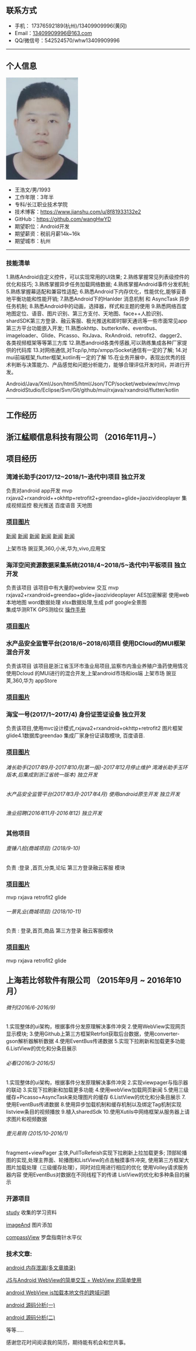 
## 联系方式

- 手机： 17376592189(杭州)/13409909996(黄冈)
- Email：13409909996@163.com
- QQ/微信号：542524570/whw13409909996

---

## 个人信息

![](https://github.com/wangHwYD/resume/blob/master/images/20181009143422.png)	


- 王浩文/男/1993   						      	
- 工作年限：3年半
- 专科/长江职业技术学院
- 技术博客：https://www.jianshu.com/u/8f81933132e2
- GitHub：https://github.com/wangHwYD
- 期望职位：Android开发
- 期望薪资：税前月薪14k~16k
- 期望城市：杭州

---

### 技能清单
1.熟练Android自定义控件，可以实现常用的UI效果;
2.熟练掌握常见列表级控件的优化和技巧;
3.熟练掌握异步任务加载网络数据;
4.熟练掌握Android事件分发机制;
5.熟练掌握幕适配和兼容性适配;
6.熟悉Android下内存优化，性能优化,能够妥善地平衡功能和性能开销;
7.熟悉Android下的Hanlder 消息机制 和 AsyncTask 异步任务机制;
8.熟悉Android中的动画，选择器，样式和主题的使用
9.熟悉网络百度地图定位、语音、图片识别、第三方支付、天地图、face++人脸识别、shardSDK第三方登录、融云客服、极光推送和即时聊天通讯等一些市面常见app第三方平台功能嵌入开发;
11.熟悉okhttp、butterknife、eventbus、imageloader、Glide、Picasso、RxJava、RxAndroid、retrofit2、dagger2、各类视频框架等等第三方库 
12.熟悉android各类传感器,可以熟练集成各种厂家提供的代码库 
13.对网络通信,对Tcp/ip,http/xmpp/Socket通信有一定的了解; 
14.对mui前端框架,flutter框架,kotlin有一定的了解 
15.在业务开展中，表现出优秀的技术判断与决策能力、产品感觉和问题分析能力，能够合理评估开发时间，并进行开发。 

Android/Java/Xml/Json/html5/html/Json/TCP/socket/webview/mvc/mvp 
AndroidStudio/Eclipse/Svn/Git/github/mui/rxjava/rxandroid/flutter/kotlin 

---
## 工作经历


## 浙江艋顺信息科技有限公司 （2016年11月~）
## 项目经历
### 湾滩长助手(2017/12~2018/1~迭代中)项目  独立开发
负责对android app开发
mvp rxjava2+rxandroid++okhttp+retrofit2+greendao+glide+jiaozivideoplayer
集成视频监控 极光推送 百度语音 天地图

### [项目图片](https://github.com/wangHwYD/resume/blob/master/images/%E6%B9%BE%E6%BB%A9%E9%95%BF%E5%8A%A9%E6%89%8B/tz.md)

[新闻](https://mp.weixin.qq.com/s/JVOgF9ulvyV0hTBeHJHsqw)
[新闻](https://mp.weixin.qq.com/s/JVOgF9ulvyV0hTBeHJHsqw)
[新闻](https://mp.weixin.qq.com/s/r1eBDb0OV2GPYpNsDLPOzw)
[新闻](https://mp.weixin.qq.com/s/pvcsHvpKOLUQfxRLhN4z8Q)
[新闻](https://mp.weixin.qq.com/s/ZEoFJFSGuL6qpu7xTLksQw)
[新闻](https://mp.weixin.qq.com/s/-JUnWR5NuU-MLJa5g6oKIw)

上架市场 豌豆荚,360,小米,华为,vivo,应用宝


### 海洋空间资源数据采集系统(2018/4~2018/5~迭代中)平板项目 独立开发
负责该项目 该项目中有大量的webview 交互
mvp rxjava2+rxandroid+greendao+glide+jiaozivideoplayer
AES加密解密 使用web本地地图 word数据处理 xlsx数据处理,生成 pdf google全景图  
集成华测RTK GPS测绘仪
[操作手册](http://note.youdao.com/noteshare?id=4083b59745b4db1a1a5c4e46c76a1471)
### [项目图片](https://github.com/wangHwYD/resume/blob/master/images/%E6%B5%B7%E6%B4%8B%E7%A9%BA%E9%97%B4%E8%B5%84%E6%BA%90%E6%95%B0%E6%8D%AE%E9%87%87%E9%9B%86%E7%B3%BB%E7%BB%9F/hy.md)

### 水产品安全监管平台(2018/6~2018/6)项目  使用DCloud的MUI框架混合开发
负责该项目 该项目是浙江省玉环市渔业局项目,监察市内渔业养殖户渔药使用情况
使用Dcloud 的MUI进行的混合开发,上架android市场和ios端
上架市场 豌豆荚,360,华为 appStore
### [项目图片](https://github.com/wangHwYD/resume/blob/master/images/%E6%B0%B4%E4%BA%A7%E5%93%81%E5%AE%89%E5%85%A8%E7%9B%91%E7%AE%A1%E5%B9%B3%E5%8F%B0/scp.md)

### 海宝一号(2017/1~2017/4) 身份证签证设备 独立开发

负责该项目,使用mvc设计模式,rxjava2+rxandroid+okhttp+retrofit2
图片框架 glide4.1数据库greendao 集成厂家身份证读取模块, 百度语音.

### [项目图片](https://github.com/wangHwYD/resume/blob/master/images/%E6%B5%B7%E5%AE%9D%E4%B8%80%E5%8F%B7/hb.md)

###### 滩长助手(2017年9月-2017年10月(第一版)-2017年12月停止维护 湾滩长助手玉环版本,后集成到浙江省统一版本) 独立开发
###### 水产品安全监管平台(2017年3月-2017年4月) 使用android原生开发 独立开发
###### 渔业招聘(2016年11月-2016年12) 独立开发

### 其他项目
###### 壹锤八拾(商城项目) (2018/9-10)
负责 :登录 ,首页,分类,论坛 第三方登录融云客服  模块
### [项目图片](https://github.com/wangHwYD/resume/blob/master/images/%E4%B8%80%E9%94%A480/80.md)
mvp rxjava retrofit2  glide 
###### 一景乳业(商城项目)  (2018/10-11)
负责 : 登录,首页,商品  第三方登录 融云客服模块
### [项目图片](https://github.com/wangHwYD/resume/blob/master/images/%E4%B8%80%E6%99%AF%E4%B9%B3%E4%B8%9A/yj.md)
mvp rxjava retrofit2  glide 


## 上海若比邻软件有限公司 （2015年9月 ~ 2016年10月）
###### 微刊(2016/6-2016/9)
1.实现整体的ui架构，根据事件分发原理解决事件冲突
2.使用WebView实现网页显示模块;
3.使用Github上第三方框架Retrfoit获取后台数据，使用converter-gson解析器解析数据
4.使用EventBus传递数据
5.实现下拉刷新和加载更多功能
6.ListView的优化和分条目展示

###### 必看(2016/3-2016/5)
1.实现整体的ui架构，根据事件分发原理解决事件冲突
2.实现viewpager与指示器的联动
3.实现下拉刷新和加载更多功能 
4.使用webView加载网页新闻
5.使用三级缓存+Picasso+AsyncTask来处理图片的缓存
6.ListView的优化和分条目展示
7.使用EventBus传递数据
8.使用异步加载机制和缓存机制以及绑定Tag机制实现listview条目的视频播放
9.植入sharedSdk 
10.使用Xutils中网络框架从服务器上请求图片和视频数据

###### 壹元易购 (2015/10-2016/1)
fragment+viewPager 主体,PullToRefeish实现下拉刷新上拉加载更多;
顶部轮播图的实现,处理主界面、轮播图和ListView的点击触摸事件冲突,
使用第三方框架大图片加载处理（三级缓存处理），同时对应用进行相应的优化
使用Volley请求服务器内容
使用EventBus对数据在不同线程下的传递
ListView的优化和多种条目的展示

### 开源项目
[study](https://github.com/wangHwYD/study) 收集的学习资料

[imageAnd](https://github.com/wangHwYD/ImageAddView) 图片添加  

[compassView](https://github.com/wangHwYD/Compass) 罗盘指南针水平仪
### 技术文章:
[android 内存泄漏(多文章摘录)](https://www.jianshu.com/p/0fa751127d5e)

[JS与Android WebView的简单交互 + WebView 的简单使用](https://www.jianshu.com/p/befc6f77434e)

[android WebView js加载本地文件的跨域问题](https://www.jianshu.com/p/0370d166c72f)	

[android 源码分析(一)](https://www.jianshu.com/p/5d741a16d5ff)

[android 源码分析(二)](https://www.jianshu.com/p/714197a2fd49)

等等.....




感谢您花时间阅读我的简历，期待能有机会和您共事。
